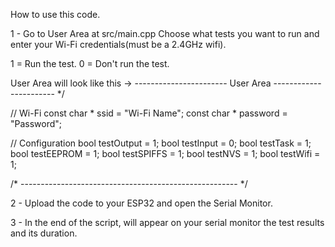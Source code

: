 How to use this code.

1 - Go to User Area at src/main.cpp Choose what tests you want to run and enter your Wi-Fi credentials(must be a 2.4GHz wifi).

1 = Run the test.
0 = Don't run the test.

User Area will look like this ->
----------------------- User Area ----------------------- */

// Wi-Fi
const char * ssid = "Wi-Fi Name";
const char * password = "Password";

// Configuration
bool testOutput = 1;
bool testInput = 0;
bool testTask = 1;
bool testEEPROM = 1;
bool testSPIFFS = 1;
bool testNVS = 1;
bool testWifi = 1; 

/* ------------------------------------------------------ */

2 - Upload the code to your ESP32 and open the Serial Monitor.

3 - In the end of the script, will appear on your serial monitor the test results and its duration.
